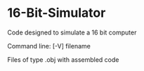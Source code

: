 16-Bit-Simulator
================

Code designed to simulate a 16 bit computer

Command line: [-V] filename

Files of type .obj with assembled code
